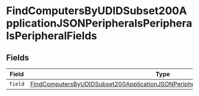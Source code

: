 # FindComputersByUDIDSubset200ApplicationJSONPeripheralsPeripheralsPeripheralFields


## Fields

| Field                                                                                                                                                                                                       | Type                                                                                                                                                                                                        | Required                                                                                                                                                                                                    | Description                                                                                                                                                                                                 |
| ----------------------------------------------------------------------------------------------------------------------------------------------------------------------------------------------------------- | ----------------------------------------------------------------------------------------------------------------------------------------------------------------------------------------------------------- | ----------------------------------------------------------------------------------------------------------------------------------------------------------------------------------------------------------- | ----------------------------------------------------------------------------------------------------------------------------------------------------------------------------------------------------------- |
| `field`                                                                                                                                                                                                     | [FindComputersByUDIDSubset200ApplicationJSONPeripheralsPeripheralsPeripheralFieldsField](../../models/operations/findcomputersbyudidsubset200applicationjsonperipheralsperipheralsperipheralfieldsfield.md) | :heavy_minus_sign:                                                                                                                                                                                          | N/A                                                                                                                                                                                                         |